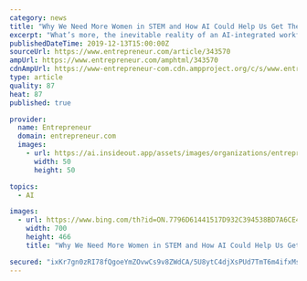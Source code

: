 ```yaml
---
category: news
title: "Why We Need More Women in STEM and How AI Could Help Us Get There"
excerpt: "What’s more, the inevitable reality of an AI-integrated workforce is coming. Interestingly, in Eastern Europe, more women tend to pursue STEM. About 74 percent of women occupy medical professions in countries like Estonia and Latvia. In Bulgaria, 27 percent of IT workers are women –– a nine-fold lead over the U.S. And Eastern European ..."
publishedDateTime: 2019-12-13T15:00:00Z
sourceUrl: https://www.entrepreneur.com/article/343570
ampUrl: https://www.entrepreneur.com/amphtml/343570
cdnAmpUrl: https://www-entrepreneur-com.cdn.ampproject.org/c/s/www.entrepreneur.com/amphtml/343570
type: article
quality: 87
heat: 87
published: true

provider:
  name: Entrepreneur
  domain: entrepreneur.com
  images:
    - url: https://ai.insideout.app/assets/images/organizations/entrepreneur.com-50x50.jpg
      width: 50
      height: 50

topics:
  - AI

images:
  - url: https://www.bing.com/th?id=ON.7796D61441517D932C394538BD7A6CE4
    width: 700
    height: 466
    title: "Why We Need More Women in STEM and How AI Could Help Us Get There"

secured: "ixKr7gn0zRI78fQgoeYmZOvwCs9v8ZWdCA/5U8ytC4djXsPUd7TmT6m4ifxMsdFUpbDs6biK23s3gRE7RyVMN8muKUz47Wrf8ejDrkvsP7otpnfIqa7glEtAfREznHQ8kcPV4Z+D0DWKbx9UDy+Bb57hYlfOrpsLDnsKPCKfGrJoDPdatvAPgozxwQH7KaqsMPaqFtqNiC0WsMiUfFDpc4HNOQLTdacUE25kXHzI5PUQmDE1KheY9qBr1SRtbysEAQWb1ejKByqDMuFeH5NvDQ==;5i2KUtwkdAHHjAPIXApcfQ=="
---
```


